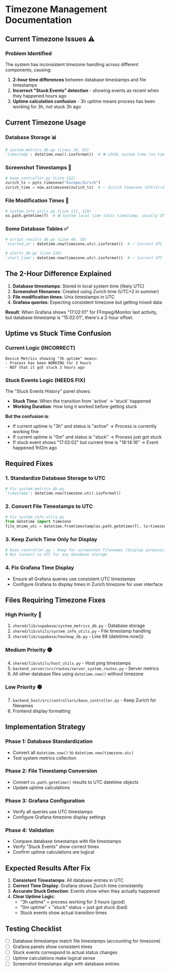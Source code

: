 # Timezone Management Documentation

## Current Timezone Issues ⚠️

### **Problem Identified**
The system has inconsistent timezone handling across different components, causing:
1. **2-hour time differences** between database timestamps and file timestamps
2. **Incorrect "Stuck Events" detection** - showing events as recent when they happened hours ago
3. **Uptime calculation confusion** - 3h uptime means process has been working for 3h, not stuck 3h ago

## **Current Timezone Usage**

### **Database Storage** 📊
```python
# system_metrics_db.py (Lines 26, 63)
'timestamp': datetime.now().isoformat()  # ❌ LOCAL system time (no timezone)
```

### **Screenshot Timestamps** 📸
```python
# base_controller.py (Line 312)
zurich_tz = pytz.timezone("Europe/Zurich")
zurich_time = now.astimezone(zurich_tz)  # ✅ Zurich timezone (UTC+1/+2)
```

### **File Modification Times** 📁
```python
# system_info_utils.py (Line 111, 119)
os.path.getmtime(f)  # ❌ System local time (Unix timestamp, usually UTC)
```

### **Some Database Tables** ✅
```python
# script_results_db.py (Line 40, 56)
'started_at': datetime.now(timezone.utc).isoformat()  # ✅ Correct UTC usage

# alerts_db.py (Line 234)
'start_time': datetime.now(timezone.utc).isoformat()  # ✅ Correct UTC usage
```

## **The 2-Hour Difference Explained**

1. **Database timestamps**: Stored in local system time (likely UTC)
2. **Screenshot filenames**: Created using Zurich time (UTC+2 in summer)
3. **File modification times**: Unix timestamps in UTC
4. **Grafana queries**: Expecting consistent timezone but getting mixed data

**Result**: When Grafana shows "17:02:01" for FFmpeg/Monitor last activity, but database timestamp is "15:02:01", there's a 2-hour offset.

## **Uptime vs Stuck Time Confusion**

### **Current Logic (INCORRECT)**
```
Device Metrics showing "3h uptime" means:
- Process has been WORKING for 3 hours
- NOT that it got stuck 3 hours ago
```

### **Stuck Events Logic (NEEDS FIX)**
The "Stuck Events History" panel shows:
- **Stuck Time**: When the transition from 'active' → 'stuck' happened
- **Working Duration**: How long it worked before getting stuck

**But the confusion is**:
- If current uptime is "3h" and status is "active" → Process is currently working fine
- If current uptime is "0m" and status is "stuck" → Process just got stuck
- If stuck event shows "17:02:02" but current time is "18:14:16" → Event happened 1h12m ago

## **Required Fixes**

### **1. Standardize Database Storage to UTC**
```python
# Fix system_metrics_db.py
'timestamp': datetime.now(timezone.utc).isoformat()
```

### **2. Convert File Timestamps to UTC**
```python
# Fix system_info_utils.py
from datetime import timezone
file_mtime_utc = datetime.fromtimestamp(os.path.getmtime(f), tz=timezone.utc)
```

### **3. Keep Zurich Time Only for Display**
```python
# base_controller.py - Keep for screenshot filenames (display purposes)
# But convert to UTC for any database storage
```

### **4. Fix Grafana Time Display**
- Ensure all Grafana queries use consistent UTC timestamps
- Configure Grafana to display times in Zurich timezone for user interface

## **Files Requiring Timezone Fixes**

### **High Priority** 🔴
1. `shared/lib/supabase/system_metrics_db.py` - Database storage
2. `shared/lib/utils/system_info_utils.py` - File timestamp handling
3. `shared/lib/supabase/heatmap_db.py` - Line 88 (datetime.now())

### **Medium Priority** 🟡
4. `shared/lib/utils/host_utils.py` - Host ping timestamps
5. `backend_server/src/routes/server_system_routes.py` - Server metrics
6. All other database files using `datetime.now()` without timezone

### **Low Priority** 🟢
7. `backend_host/src/controllers/base_controller.py` - Keep Zurich for filenames
8. Frontend display formatting

## **Implementation Strategy**

### **Phase 1: Database Standardization**
- Convert all `datetime.now()` to `datetime.now(timezone.utc)`
- Test system metrics collection

### **Phase 2: File Timestamp Conversion**
- Convert `os.path.getmtime()` results to UTC datetime objects
- Update uptime calculations

### **Phase 3: Grafana Configuration**
- Verify all queries use UTC timestamps
- Configure Grafana timezone display settings

### **Phase 4: Validation**
- Compare database timestamps with file timestamps
- Verify "Stuck Events" show correct times
- Confirm uptime calculations are logical

## **Expected Results After Fix**

1. **Consistent Timestamps**: All database entries in UTC
2. **Correct Time Display**: Grafana shows Zurich time consistently
3. **Accurate Stuck Detection**: Events show when they actually happened
4. **Clear Uptime Logic**: 
   - "3h uptime" = process working for 3 hours (good)
   - "0m uptime" + "stuck" status = just got stuck (bad)
   - Stuck events show actual transition times

## **Testing Checklist**

- [ ] Database timestamps match file timestamps (accounting for timezone)
- [ ] Grafana panels show consistent times
- [ ] Stuck events correspond to actual status changes
- [ ] Uptime calculations make logical sense
- [ ] Screenshot timestamps align with database entries
